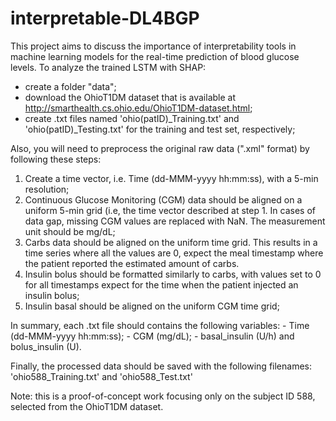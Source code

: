 # interpretable-DL4BGP
This project aims to discuss the importance of interpretability tools in machine learning models for the real-time prediction of blood glucose levels.
To analyze the trained LSTM with SHAP:
- create a folder "data";
- download the OhioT1DM dataset that is available at http://smarthealth.cs.ohio.edu/OhioT1DM-dataset.html;
- create .txt files named 'ohio(patID)\_Training.txt' and 'ohio(patID)\_Testing.txt' for the training and test set, respectively;

Also, you will need to preprocess the original raw data (".xml" format) by following these steps:

1. Create a time vector, i.e. Time (dd-MMM-yyyy hh:mm:ss), with a 5-min resolution;
2. Continuous Glucose Monitoring (CGM) data should be aligned on a uniform 5-min grid (i.e, the time vector described at step 1. In cases of data gap, missing CGM values are replaced with NaN. The measurement unit should be mg/dL;
3. Carbs data should be aligned on the uniform time grid. This results in a time series where all the values are 0, expect the meal timestamp where the patient reported the estimated amount of carbs.
4. Insulin bolus should be formatted similarly to carbs, with values set to 0 for all timestamps expect for the time when the patient injected an insulin bolus;
5. Insulin basal should be aligned on the uniform CGM time grid;

In summary, each .txt file should contains the following variables:
    - Time (dd-MMM-yyyy hh:mm:ss);
    - CGM (mg/dL);
    - basal_insulin (U/h) and bolus_insulin (U).

Finally, the processed data should be saved with the following filenames: 'ohio588_Training.txt' and 'ohio588_Test.txt'  

Note: this is a proof-of-concept work focusing only on the subject ID 588, selected from the OhioT1DM dataset.
